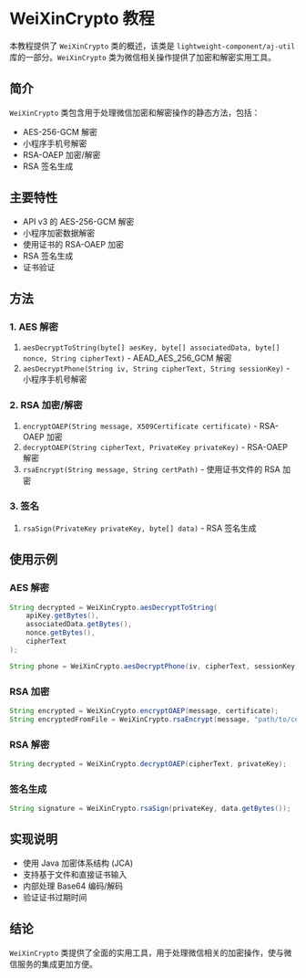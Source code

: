 # WeiXinCrypto 教程

本教程提供了 `WeiXinCrypto` 类的概述，该类是 `lightweight-component/aj-util` 库的一部分。`WeiXinCrypto` 类为微信相关操作提供了加密和解密实用工具。

## 简介

`WeiXinCrypto` 类包含用于处理微信加密和解密操作的静态方法，包括：

- AES-256-GCM 解密
- 小程序手机号解密
- RSA-OAEP 加密/解密
- RSA 签名生成

## 主要特性

- API v3 的 AES-256-GCM 解密
- 小程序加密数据解密
- 使用证书的 RSA-OAEP 加密
- RSA 签名生成
- 证书验证

## 方法

### 1. AES 解密

1. `aesDecryptToString(byte[] aesKey, byte[] associatedData, byte[] nonce, String cipherText)` - AEAD_AES_256_GCM 解密
2. `aesDecryptPhone(String iv, String cipherText, String sessionKey)` - 小程序手机号解密

### 2. RSA 加密/解密

1. `encryptOAEP(String message, X509Certificate certificate)` - RSA-OAEP 加密
2. `decryptOAEP(String cipherText, PrivateKey privateKey)` - RSA-OAEP 解密
3. `rsaEncrypt(String message, String certPath)` - 使用证书文件的 RSA 加密

### 3. 签名

1. `rsaSign(PrivateKey privateKey, byte[] data)` - RSA 签名生成

## 使用示例

### AES 解密
```java
String decrypted = WeiXinCrypto.aesDecryptToString(
    apiKey.getBytes(), 
    associatedData.getBytes(),
    nonce.getBytes(),
    cipherText
);

String phone = WeiXinCrypto.aesDecryptPhone(iv, cipherText, sessionKey);
```

### RSA 加密
```java
String encrypted = WeiXinCrypto.encryptOAEP(message, certificate);
String encryptedFromFile = WeiXinCrypto.rsaEncrypt(message, "path/to/cert.pem");
```

### RSA 解密
```java
String decrypted = WeiXinCrypto.decryptOAEP(cipherText, privateKey);
```

### 签名生成
```java
String signature = WeiXinCrypto.rsaSign(privateKey, data.getBytes());
```

## 实现说明

- 使用 Java 加密体系结构 (JCA)
- 支持基于文件和直接证书输入
- 内部处理 Base64 编码/解码
- 验证证书过期时间

## 结论

`WeiXinCrypto` 类提供了全面的实用工具，用于处理微信相关的加密操作，使与微信服务的集成更加方便。
